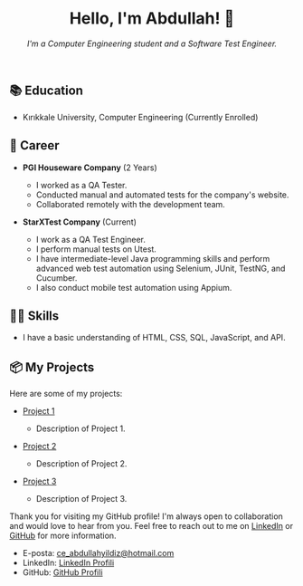 <h1 align="center">Hello, I'm Abdullah! 👋</h1>

<p align="center">
  <em>I'm a Computer Engineering student and a Software Test Engineer.</em>
</p>

<br>

## 📚 Education
- Kırıkkale University, Computer Engineering (Currently Enrolled)

## 💼 Career
- **PGI Houseware Company** (2 Years)
  - I worked as a QA Tester.
  - Conducted manual and automated tests for the company's website.
  - Collaborated remotely with the development team.
  
- **StarXTest Company** (Current)
  - I work as a QA Test Engineer.
  - I perform manual tests on Utest.
  - I have intermediate-level Java programming skills and perform advanced web test automation using Selenium, JUnit, TestNG, and Cucumber.
  - I also conduct mobile test automation using Appium.
  
## 👨‍💻 Skills
- I have a basic understanding of HTML, CSS, SQL, JavaScript, and API.

## 📦 My Projects
Here are some of my projects:

- [Project 1](https://github.com/abdullahyildiz52/project1)
  - Description of Project 1.

- [Project 2](https://github.com/abdullahyildiz52/project2)
  - Description of Project 2.

- [Project 3](https://github.com/abdullahyildiz52/project3)
  - Description of Project 3.

Thank you for visiting my GitHub profile! I'm always open to collaboration and would love to hear from you. Feel free to reach out to me on [LinkedIn](https://www.linkedin.com/in/abdullahyildiz52/) or [GitHub](https://github.com/abdullahyildiz52) for more information.

- E-posta: [ce_abdullahyildiz@hotmail.com](mailto:ce_abdullahyildiz@hotmail.com)
- LinkedIn: [LinkedIn Profili](https://www.linkedin.com/in/abdullahyildiz52/)
- GitHub: [GitHub Profili](https://github.com/abdullahyildiz52)



